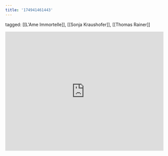 ```yaml
---
title: '174941461443'
---
```

tagged: [[L'Ame Immortelle]], [[Sonja Kraushofer]], [[Thomas Rainer]]
<iframe allow="accelerometer; autoplay; clipboard-write; encrypted-media; gyroscope; picture-in-picture" allowfullscreen="" frameborder="0" height="375" id="youtube_iframe" src="https://www.youtube.com/embed/_sLhIJX-CHg?feature=oembed&amp;enablejsapi=1&amp;origin=https://safe.txmblr.com&amp;wmode=opaque" width="500"></iframe>